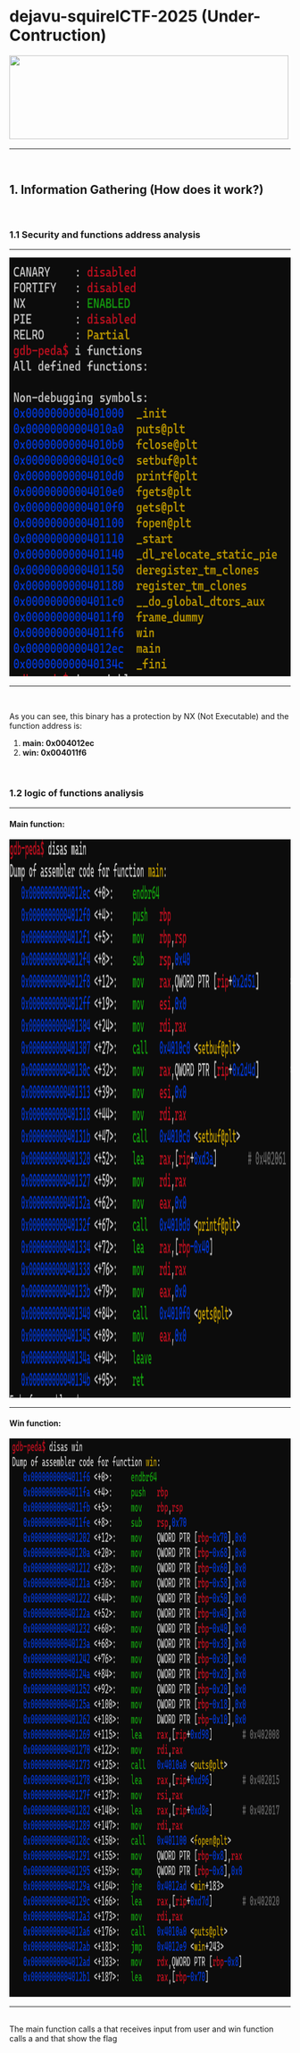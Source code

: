 # dejavu-squirelCTF-2025 (Under-Contruction)
<img src='https://ctf.squ1rrel.dev/assets/squ1rrel_logo.webp' width='500' height='150'>

<hr>
<br>

## 1. Information Gathering (How does it work?)
<br>

### 1.1 Security and functions address analysis
<hr>
<img src='img/1.png' width='600' height='750'>
<hr><br>

As you can see, this binary has a protection by NX (Not Executable) and the function address is:
<ol>
<li>
  <strong>main: <italic>0x004012ec</italic></strong>
</li>
<li>
  <strong>win: <italic>0x004011f6</italic></strong>
</li>
</ol>
<br>

### 1.2 logic of functions analiysis
<hr>

#### Main function:
<img src='img/2.png' width='950' height='1000'>
<hr>

#### Win function:
<img src='img/3.png' width='950' height='1000'>
<hr><br>
The main function calls a <gets> that receives input from user and win function calls a <fopen> and <printf> that show the flag
